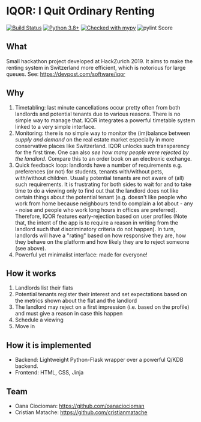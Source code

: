 IQOR: I Quit Ordinary Renting
=============================
[![Build Status](https://dev.azure.com/crm15/workspace/_apis/build/status/cristianmatache.workspace?branchName=master)](https://dev.azure.com/crm15/workspace/_build/latest?definitionId=1&branchName=master)
[![Python 3.8+](https://img.shields.io/badge/python-3.7+-blue.svg)](https://www.python.org/downloads/)
[![Checked with mypy](http://www.mypy-lang.org/static/mypy_badge.svg)](http://mypy-lang.org/)
![pylint Score](https://mperlet.github.io/pybadge/badges/10.svg)

What
----
Small hackathon project developed at HackZurich 2019.
It aims to make the renting system in Switzerland more efficient, which is notorious for large queues.
See: https://devpost.com/software/iqor

Why
---
1. Timetabling: last minute cancellations occur pretty often from both landlords and potential tenants due to various reasons. There is no simple way to manage that.
   IQOR integrates a powerful timetable system linked to a very simple interface.
2. Monitoring: there is no simple way to monitor the (im)balance between *supply and demand* on the real estate market especially in more conservative places like Switzerland. IQOR unlocks such transparency for the first time. One can also *see how many people were rejected by the landlord*. Compare this to an order book on an electronic exchange.
3. Quick feedback loop: landlords have a number of requirements e.g. preferences (or not) for students, tenants with/without pets, with/without children. Usually potential tenants are not aware of (all) such requirements. It is frustrating for both sides to wait for and to take time to do a viewing only to find out that the landlord does not like certain things about the potential tenant (e.g. doesn't like people who work from home because neighbours tend to complain a lot about - any - noise and people who work long hours in offices are preferred). Therefore, IQOR features early-rejection based on user profiles (Note that, the intent of the app is to require a reason in writing from the landlord such that discriminatory criteria do not happen). In turn, landlords will have a "rating" based on how responsive they are, how they behave on the platform and how likely they are to reject someone (see above).
4. Powerful yet minimalist interface: made for everyone!

How it works
------------
1. Landlords list their flats
2. Potential tenants register their interest and set expectations based on the metrics shown about the flat and the landlord
3. The landlord may reject on a first impression (i.e. based on the profile) and must give a reason in case this happen
4. Schedule a viewing
5. Move in


How it is implemented
---------------------
- Backend: Lightweight Python-Flask wrapper over a powerful Q/KDB backend.
- Frontend: HTML, CSS, Jinja

Team
----
- Oana Ciocioman: https://github.com/oanaciocioman
- Cristian Matache: https://github.com/cristianmatache
